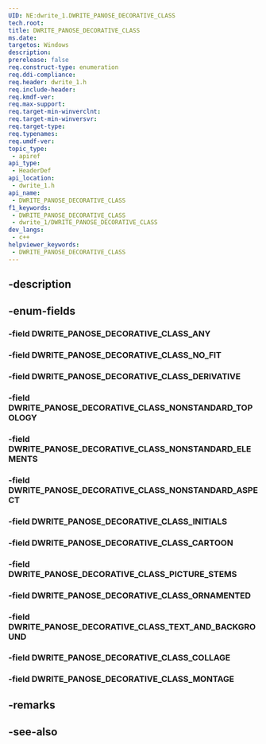 ```yaml
---
UID: NE:dwrite_1.DWRITE_PANOSE_DECORATIVE_CLASS
tech.root: 
title: DWRITE_PANOSE_DECORATIVE_CLASS
ms.date: 
targetos: Windows
description: 
prerelease: false
req.construct-type: enumeration
req.ddi-compliance: 
req.header: dwrite_1.h
req.include-header: 
req.kmdf-ver: 
req.max-support: 
req.target-min-winverclnt: 
req.target-min-winversvr: 
req.target-type: 
req.typenames: 
req.umdf-ver: 
topic_type:
 - apiref
api_type:
 - HeaderDef
api_location:
 - dwrite_1.h
api_name:
 - DWRITE_PANOSE_DECORATIVE_CLASS
f1_keywords:
 - DWRITE_PANOSE_DECORATIVE_CLASS
 - dwrite_1/DWRITE_PANOSE_DECORATIVE_CLASS
dev_langs:
 - c++
helpviewer_keywords:
 - DWRITE_PANOSE_DECORATIVE_CLASS
---
```


## -description

## -enum-fields

### -field DWRITE_PANOSE_DECORATIVE_CLASS_ANY

### -field DWRITE_PANOSE_DECORATIVE_CLASS_NO_FIT

### -field DWRITE_PANOSE_DECORATIVE_CLASS_DERIVATIVE

### -field DWRITE_PANOSE_DECORATIVE_CLASS_NONSTANDARD_TOPOLOGY

### -field DWRITE_PANOSE_DECORATIVE_CLASS_NONSTANDARD_ELEMENTS

### -field DWRITE_PANOSE_DECORATIVE_CLASS_NONSTANDARD_ASPECT

### -field DWRITE_PANOSE_DECORATIVE_CLASS_INITIALS

### -field DWRITE_PANOSE_DECORATIVE_CLASS_CARTOON

### -field DWRITE_PANOSE_DECORATIVE_CLASS_PICTURE_STEMS

### -field DWRITE_PANOSE_DECORATIVE_CLASS_ORNAMENTED

### -field DWRITE_PANOSE_DECORATIVE_CLASS_TEXT_AND_BACKGROUND

### -field DWRITE_PANOSE_DECORATIVE_CLASS_COLLAGE

### -field DWRITE_PANOSE_DECORATIVE_CLASS_MONTAGE

## -remarks

## -see-also

